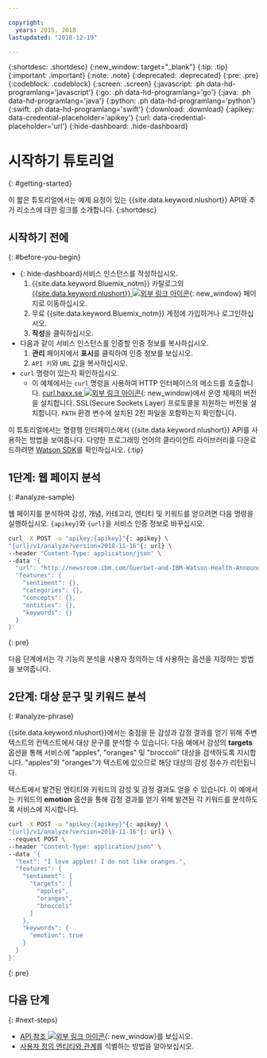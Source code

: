 ```yaml
---

copyright:
  years: 2015, 2018
lastupdated: "2018-12-19"

---
```


{:shortdesc: .shortdesc}
{:new_window: target="_blank"}
{:tip: .tip}
{:important: .important}
{:note: .note}
{:deprecated: .deprecated}
{:pre: .pre}
{:codeblock: .codeblock}
{:screen: .screen}
{:javascript: .ph data-hd-programlang='javascript'}
{:go: .ph data-hd-programlang='go'}
{:java: .ph data-hd-programlang='java'}
{:python: .ph data-hd-programlang='python'}
{:swift: .ph data-hd-programlang='swift'}
{:download: .download}
{:apikey: data-credential-placeholder='apikey'}
{:url: data-credential-placeholder='url'}
{:hide-dashboard: .hide-dashboard}

# 시작하기 튜토리얼
{: #getting-started}

이 짧은 튜토리얼에서는 예제 요청이 있는 {{site.data.keyword.nlushort}} API와 추가 리소스에 대한 링크를 소개합니다.
{:shortdesc}

## 시작하기 전에
{: #before-you-begin}

- {: hide-dashboard}서비스 인스턴스를 작성하십시오.
    1.  {{site.data.keyword.Bluemix_notm}} 카탈로그의 [{{site.data.keyword.nlushort}} ![외부 링크 아이콘](../../icons/launch-glyph.svg "외부 링크 아이콘")](https://{DomainName}/catalog/services/natural-language-understanding){: new_window} 페이지로 이동하십시오.
    2.  무료 {{site.data.keyword.Bluemix_notm}} 계정에 가입하거나 로그인하십시오.
    3.  **작성**을 클릭하십시오.
- 다음과 같이 서비스 인스턴스를 인증할 인증 정보를 복사하십시오.
    1.  **관리** 페이지에서 **표시**를 클릭하여 인증 정보를 보십시오.
    2.  `API 키`와 `URL` 값을 복사하십시오.
- `curl` 명령이 있는지 확인하십시오.
    - 이 예제에서는 `curl` 명령을 사용하여 HTTP 인터페이스의 메소드를 호출합니다. [curl.haxx.se ![외부 링크 아이콘](../../icons/launch-glyph.svg "외부 링크 아이콘")](https://curl.haxx.se/){: new_window}에서 운영 체제의 버전을 설치합니다. SSL(Secure Sockets Layer) 프로토콜을 지원하는 버전을 설치합니다. `PATH` 환경 변수에 설치된 2진 파일을 포함하는지 확인합니다.

이 튜토리얼에서는 명령행 인터페이스에서 {{site.data.keyword.nlushort}} API를 사용하는 방법을 보여줍니다. 다양한 프로그래밍 언어의 클라이언트 라이브러리를 다운로드하려면 [Watson SDK](/docs/services/natural-language-understanding?topic=watson-using-sdks#using-sdks)를 확인하십시오.
{:tip}

## 1단계: 웹 페이지 분석
{: #analyze-sample}

웹 페이지를 분석하여 감성, 개념, 카테고리, 엔티티 및 키워드를 얻으려면 다음 명령을 실행하십시오. <span class="hide-dashboard">`{apikey}`와 `{url}`을 서비스 인증 정보로 바꾸십시오.</span>

```bash
curl -X POST -u "apikey:{apikey}"{: apikey} \
"{url}/v1/analyze?version=2018-11-16"{: url} \
--header "Content-Type: application/json" \
--data '{
  "url": "http://newsroom.ibm.com/Guerbet-and-IBM-Watson-Health-Announce-Strategic-Partnership-for-Artificial-Intelligence-in-Medical-Imaging-Liver",
  "features": {
    "sentiment": {},
    "categories": {},
    "concepts": {},
    "entities": {},
    "keywords": {}
  }
}'
```
{: pre}

다음 단계에서는 각 기능의 분석을 사용자 정의하는 데 사용하는 옵션을 지정하는 방법을 보여줍니다.

## 2단계: 대상 문구 및 키워드 분석
{: #analyze-phrase}

{{site.data.keyword.nlushort}}에서는 중점을 둔 감성과 감정 결과를 얻기 위해 주변 텍스트의 컨텍스트에서 대상 문구를 분석할 수 있습니다. 다음 예에서 감성의 **targets** 옵션을 통해 서비스에 "apples", "oranges" 및 "broccoli" 대상을 검색하도록 지시합니다. "apples"와 "oranges"가 텍스트에 있으므로 해당 대상의 감성 점수가 리턴됩니다.

텍스트에서 발견된 엔티티와 키워드의 감성 및 감정 결과도 얻을 수 있습니다. 이 예에서는 키워드의 **emotion** 옵션을 통해 감정 결과를 얻기 위해 발견된 각 키워드를 분석하도록 서비스에 지시합니다.

```bash
curl -X POST -u "apikey:{apikey}"{: apikey} \
"{url}/v1/analyze?version=2018-11-16"{: url} \
--request POST \
--header "Content-Type: application/json" \
--data '{
  "text": "I love apples! I do not like oranges.",
  "features": {
    "sentiment": {
      "targets": [
        "apples",
        "oranges",
        "broccoli"
      ]
    },
    "keywords": {
      "emotion": true
    }
  }
}'
```
{: pre}

## 다음 단계
{: #next-steps}

- [API 참조 ![외부 링크 아이콘](../../icons/launch-glyph.svg "외부 링크 아이콘")](https://{DomainName}/apidocs/natural-language-understanding){: new_window}를 보십시오.
- [사용자 정의 엔티티와 관계](/docs/services/natural-language-understanding?topic=natural-language-understanding-customizing)를 식별하는 방법을 알아보십시오.
